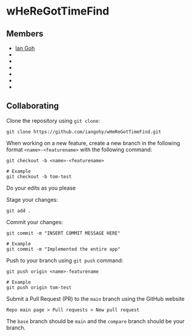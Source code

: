 # wHeReGotTimeFind

## Members
 - [Ian Goh](https://github.com/iangohy)
 - 
 -
 -
 -
 -
 -

## Collaborating
Clone the repository using `git clone`:
```
git clone https://github.com/iangohy/wHeReGotTimeFind.git
```

When working on a new feature, create a new branch in the following format `<name>-<featurename>` with the following command:
```
git checkout -b <name>-<featurename>

# Example
git checkout -b tom-test
```

Do your edits as you please

Stage your changes:
```
git add .
```

Commit your changes:
```
git commit -m "INSERT COMMIT MESSAGE HERE"

# Example
git commit -m "Implemented the entire app"
```

Push to your branch using `git push` command:
```
git push origin <name>-featurename

# Example
git push origin tom-test
```

Submit a Pull Request (PR) to the `main` branch using the GitHub website
```
Repo main page > Pull requests > New pull request
```
The `base` branch should be `main` and the `compare` branch should be your branch.
